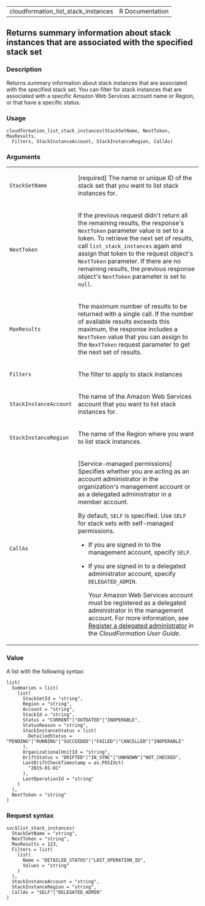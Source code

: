 <table style="width: 100%;">
<tbody>
<tr class="odd">
<td>cloudformation_list_stack_instances</td>
<td style="text-align: right;">R Documentation</td>
</tr>
</tbody>
</table>

## Returns summary information about stack instances that are associated with the specified stack set

### Description

Returns summary information about stack instances that are associated
with the specified stack set. You can filter for stack instances that
are associated with a specific Amazon Web Services account name or
Region, or that have a specific status.

### Usage

    cloudformation_list_stack_instances(StackSetName, NextToken, MaxResults,
      Filters, StackInstanceAccount, StackInstanceRegion, CallAs)

### Arguments

<table>
<colgroup>
<col style="width: 35%" />
<col style="width: 65%" />
</colgroup>
<tbody>
<tr class="odd">
<td><code
id="cloudformation_list_stack_instances_:_StackSetName">StackSetName</code></td>
<td><p>[required] The name or unique ID of the stack set that you want
to list stack instances for.</p></td>
</tr>
<tr class="even">
<td><code
id="cloudformation_list_stack_instances_:_NextToken">NextToken</code></td>
<td><p>If the previous request didn't return all the remaining results,
the response's <code>NextToken</code> parameter value is set to a token.
To retrieve the next set of results, call
<code>list_stack_instances</code> again and assign that token to the
request object's <code>NextToken</code> parameter. If there are no
remaining results, the previous response object's <code>NextToken</code>
parameter is set to <code>null</code>.</p></td>
</tr>
<tr class="odd">
<td><code
id="cloudformation_list_stack_instances_:_MaxResults">MaxResults</code></td>
<td><p>The maximum number of results to be returned with a single call.
If the number of available results exceeds this maximum, the response
includes a <code>NextToken</code> value that you can assign to the
<code>NextToken</code> request parameter to get the next set of
results.</p></td>
</tr>
<tr class="even">
<td><code
id="cloudformation_list_stack_instances_:_Filters">Filters</code></td>
<td><p>The filter to apply to stack instances</p></td>
</tr>
<tr class="odd">
<td><code
id="cloudformation_list_stack_instances_:_StackInstanceAccount">StackInstanceAccount</code></td>
<td><p>The name of the Amazon Web Services account that you want to list
stack instances for.</p></td>
</tr>
<tr class="even">
<td><code
id="cloudformation_list_stack_instances_:_StackInstanceRegion">StackInstanceRegion</code></td>
<td><p>The name of the Region where you want to list stack
instances.</p></td>
</tr>
<tr class="odd">
<td><code
id="cloudformation_list_stack_instances_:_CallAs">CallAs</code></td>
<td><p>[Service-managed permissions] Specifies whether you are acting as
an account administrator in the organization's management account or as
a delegated administrator in a member account.</p>
<p>By default, <code>SELF</code> is specified. Use <code>SELF</code> for
stack sets with self-managed permissions.</p>
<ul>
<li><p>If you are signed in to the management account, specify
<code>SELF</code>.</p></li>
<li><p>If you are signed in to a delegated administrator account,
specify <code>DELEGATED_ADMIN</code>.</p>
<p>Your Amazon Web Services account must be registered as a delegated
administrator in the management account. For more information, see <a
href="https://docs.aws.amazon.com/AWSCloudFormation/latest/UserGuide/stacksets-orgs-delegated-admin.html">Register
a delegated administrator</a> in the <em>CloudFormation User
Guide</em>.</p></li>
</ul></td>
</tr>
</tbody>
</table>

### Value

A list with the following syntax:

    list(
      Summaries = list(
        list(
          StackSetId = "string",
          Region = "string",
          Account = "string",
          StackId = "string",
          Status = "CURRENT"|"OUTDATED"|"INOPERABLE",
          StatusReason = "string",
          StackInstanceStatus = list(
            DetailedStatus = "PENDING"|"RUNNING"|"SUCCEEDED"|"FAILED"|"CANCELLED"|"INOPERABLE"
          ),
          OrganizationalUnitId = "string",
          DriftStatus = "DRIFTED"|"IN_SYNC"|"UNKNOWN"|"NOT_CHECKED",
          LastDriftCheckTimestamp = as.POSIXct(
            "2015-01-01"
          ),
          LastOperationId = "string"
        )
      ),
      NextToken = "string"
    )

### Request syntax

    svc$list_stack_instances(
      StackSetName = "string",
      NextToken = "string",
      MaxResults = 123,
      Filters = list(
        list(
          Name = "DETAILED_STATUS"|"LAST_OPERATION_ID",
          Values = "string"
        )
      ),
      StackInstanceAccount = "string",
      StackInstanceRegion = "string",
      CallAs = "SELF"|"DELEGATED_ADMIN"
    )

